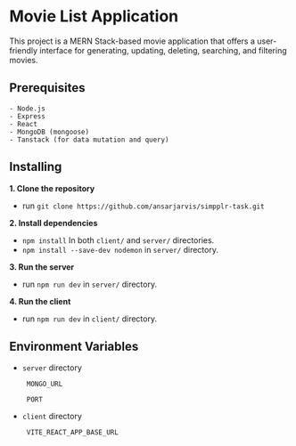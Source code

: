 # Movie List Application

This project is a MERN Stack-based movie application that offers a user-friendly interface for generating, updating, deleting, searching, and filtering movies.

## Prerequisites

    - Node.js
    - Express
    - React
    - MongoDB (mongoose)
    - Tanstack (for data mutation and query)

## Installing

**1. Clone the repository**

- run `git clone https://github.com/ansarjarvis/simpplr-task.git`

**2. Install dependencies**

- `npm install` In both `client/` and `server/` directories.
- `npm install --save-dev nodemon` in `server/` directory.

**3. Run the server**

- run `npm run dev` in `server/` directory.

**4. Run the client**

- run `npm run dev` in `client/` directory.

## Environment Variables

- `server` directory

       MONGO_URL

       PORT

- `client` directory

       VITE_REACT_APP_BASE_URL
